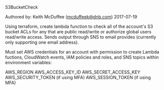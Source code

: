 S3BucketCheck

Authored by: Keith McDuffee (mcduffeek@dnb.com)
2017-07-19

Using terraform, create lambda function to check all of the account's
S3 bucket ACLs for any that are public read/write or authorize
global users read/write access. Sends output through SNS to email
provides (currently only supporting one email address).

Must set AWS credentials for an account with permission to create
Lambda fuctions, CloudWatch events, IAM policies and roles, and
SNS topics within environment variables:

  AWS_REGION
  AWS_ACCESS_KEY_ID
  AWS_SECRET_ACCESS_KEY
  AWS_SECURITY_TOKEN (if using MFA)
  AWS_SESSION_TOKEN (if using MFA)
